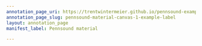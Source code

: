 ```yaml
---
annotation_page_uri: https://trentwintermeier.github.io/pennsound-example/annotations/pennsound-material-canvas-1-example-label.json
annotation_page_slug: pennsound-material-canvas-1-example-label
layout: annotation_page
manifest_label: Pennsound material

---
```


